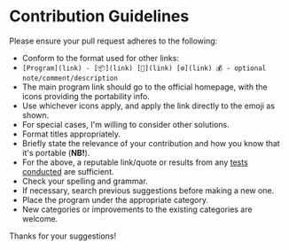 
# Contribution Guidelines

Please ensure your pull request adheres to the following:

* Conform to the format used for other links:
* `[Program](link) - [📦](link) [💾](link) [⚙](link) 💰 - optional note/comment/description`
* The main program link should go to the official homepage, with the icons providing the portability info.
* Use whichever icons apply, and apply the link directly to the emoji as shown.
* For special cases, I'm willing to consider other solutions.
* Format titles appropriately.
* Briefly state the relevance of your contribution and how you know that it's portable (**NB!**).
* For the above, a reputable link/quote or results from any [tests conducted](https://www.portablefreeware.com/forums/viewtopic.php?t=21885) are sufficient.
* Check your spelling and grammar.
* If necessary, search previous suggestions before making a new one.
* Place the program under the appropriate category.
* New categories or improvements to the existing categories are welcome.

Thanks for your suggestions!

